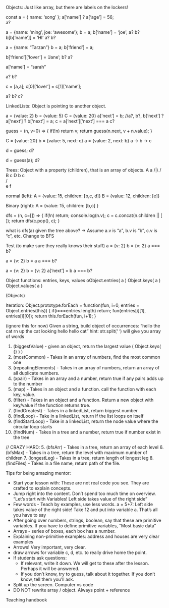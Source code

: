 Objects: Just like array, but there are labels on the lockers!

const a = { name: ‘song’ };
a[‘name’] ?
a[‘age’]  = 56;  
a?

a = {name: ‘ming’, joe: ‘awesome’};
b = a;
b[‘name’] = ‘joe’;
a? 
b?
b[b[‘name’]] = ‘HI’
a?
b?

a = {name: “Tarzan”}
b = a;
b[‘friend’] =  a;

b[‘friend’][‘lover’] = ‘Jane’; 
b?
a?

a[‘name’] = “sarah”

a? 
b?

c = [a,a];
c[0][‘lover’] = c[1][‘name’];

a? b? c?

LinkedLists: Object is pointing to another object. 

a = {value: 2}
b = {value: 5}
C = {value: 20}
a[‘next’] = b;  //a?, b?, b[‘next’] ? a[‘next’] ?
b[‘next’] = a; 
c = a[‘next’][‘next’] === a
c?

guess = (n, v=0) => {
  if(!n) return v;
  return guess(n.next, v + n.value);
}

C = {value: 20}
b = {value: 5, next: c}
a = {value: 2, next: b}
a -> b -> c

d = guess;
d?

d = guess(a);
d?


Trees: Object with a property (children), that is an array of objects.
     A		      	a
    /|\    	 	   / \
   B c D		  	b   c	
 /      \
e        f

normal (left):
A = {value: 15, children: [b,c, d]}
B = {value: 12, children: [e]}

Binary (right):
A = {value: 15, children: [b,c] }

dfs = (n, c=[]) => {
  if(!n) return;
  console.log(n.v);
  c = c.concat(n.children || [ ]);
  return dfs(c.pop(), c);
}

what is dfs(a) given the tree above? ->
Assume a.v is “a”, b.v is “b”, c.v is “c”, etc.
Change to BFS

Test (to make sure they really knows their stuff)
a = {v: 2}
b = {v: 2}
a === b?

a = {v: 2}
b = a
a === b?

a = {v: 2}
b = {v: 2}
a[‘next’] = b
a === b?


Object functions: entries, keys, values
oObject.entries( a )
Object.keys( a )
Object.values( a )

(Objects)

Iteration:
Object.prototype.forEach = function(fun, i=0, entries = Object.entries(this)) {
  if(i===entries.length) return;
  fun(entries[i][1], entries[i][0]);
  return this.forEach(fun, i+1);
}


(ignore this for now)
	Given a string, build object of occurrences: 
		“hello the cat rn up the cat looking hello hello cat”
			hint: str.split(‘ ‘) will give you array of words



1. (biggestValue) - given an object, return the largest value ( Object.keys( {} ) )
2. (mostCommon) - Takes in an array of numbers, find the most common one 
3. (repeatingElements) - Takes in an array of numbers, return an array of all duplicate numbers. 
4. (xpair) - Takes in an array and a number, return true if any pairs adds up to the number
5. (map) - Takes in an object and a function. call the function with each key, value.
6. (filter) - Takes in an object and a function. Return a new object with key/value if the function returns true.
4. (findGreatest) - Takes in a linkedList, return biggest number
5. (findLoop) - Take in a linkedList, return if the list loops on itself
6. (findStartLoop) - Take in a linkedList, return the node value where the circular loop starts
5. (findNum) - Takes in a tree and a number, return true if number exist in the tree

// CRAZY HARD:
5. (bfsArr) - Takes in a tree, return an array of each level
6. (bfsMax) - Takes in a tree, return the level with maximum number of children
7. (longestLeg) - Takes in a tree, return length of longest leg
8. (findFiles) - Takes in a file name, return path of the file.


Tips for being amazing mentor:
* Start your lesson with: These are not real code you see. They are crafted to explain concepts.
* Jump right into the content. Don’t spend too much time on overview. 
“Let’s start with Variables! Left side takes value of the right side”
* Few words - Teach by examples, use less words.
	a = 5+7: Left side takes value of the right side! Take 12 and put into variable a. 
		That’s all you have to say
* After going over numbers, strings, boolean, say that these are primitive variables. 
	If you have to define primitive variables, “Most basic data”
* Arrays - series of boxes, each box has a number.
* Explaining non-primitive examples: address and houses are very clear examples
* Arrows! Very important, very clear. 
* draw arrows for variable c, d, etc. to really drive home the point.
* If students ask questions:
	* If relevant, write it down. We will get to these after the lesson. Perhaps it will be answered.
	* If you don’t know, try to guess, talk about it together. If you don’t know, tell them you’ll ask.
* Split up the screen. Computer vs code
* DO NOT rewrite array / object. Always point + reference

Teaching handbook